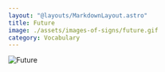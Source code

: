 ```yaml
---
layout: "@layouts/MarkdownLayout.astro"
title: Future
image: ./assets/images-of-signs/future.gif
category: Vocabulary
---
```


![Future](@signs/future.gif)
